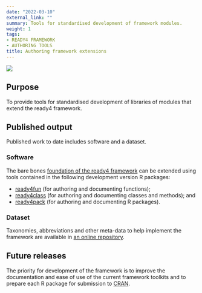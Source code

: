 ```yaml
---
date: "2022-03-10"
external_link: ""
summary: Tools for standardised development of framework modules.
weight: 1
tags:
- READY4 FRAMEWORK
- AUTHORING TOOLS
title: Authoring framework extensions
---
```


![](featured.png)

## Purpose
To provide tools for standardised development of libraries of modules that extend the ready4 framework.

## Published output
Published work to date includes software and a dataset.

### Software

The bare bones [foundation of the ready4 framework](../project/a_ready4-project/) can be extended using tools contained in the following development version R packages:

- [ready4fun](https://ready4-dev.github.io/ready4fun/index.html) (for authoring and documenting functions);
- [ready4class](https://ready4-dev.github.io/ready4class/index.html) (for authoring and documenting classes and methods); and 
- [ready4pack](https://ready4-dev.github.io/ready4pack/index.html) (for authoring and documenting R packages).


### Dataset
Taxonomies, abbreviations and other meta-data to help implement the framework are available in [an online repository](https://doi.org/10.7910/DVN/RIQTKK).

## Future releases
The priority for development of the framework is to improve the documentation and ease of use of the current framework toolkits and to prepare each R package for submission to [CRAN](https://cran.r-project.org/).